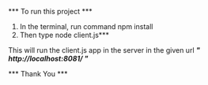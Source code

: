 *** To run this project ***

1. In the terminal, run command npm install
2. Then type node client.js***

This will run the client.js app in the server in the  given url ***" http://localhost:8081/ "***


*** Thank You ***

